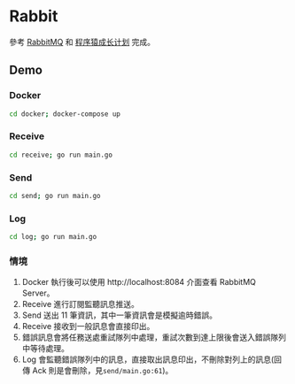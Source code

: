 # Rabbit

參考 [RabbitMQ](http://www.rabbitmq.com/) 和 [程序猿成长计划](https://github.com/mylxsw/growing-up) 完成。

## Demo

### Docker

```bash
cd docker; docker-compose up
```

### Receive

```bash
cd receive; go run main.go
```

### Send

```bash
cd send; go run main.go
```

### Log

```bash
cd log; go run main.go
```

### 情境

1. Docker 執行後可以使用 http://localhost:8084 介面查看 RabbitMQ Server。
1. Receive 進行訂閱監聽訊息推送。
1. Send 送出 11 筆資訊，其中一筆資訊會是模擬逾時錯誤。
1. Receive 接收到一般訊息會直接印出。
1. 錯誤訊息會將任務送處重試隊列中處理，重試次數到達上限後會送入錯誤隊列中等待處理。
1. Log 會監聽錯誤隊列中的訊息，直接取出訊息印出，不刪除對列上的訊息(回傳 Ack 則是會刪除，見`send/main.go:61`)。